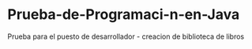 # Prueba-de-Programaci-n-en-Java
Prueba para el puesto de desarrollador - creacion de biblioteca de libros
